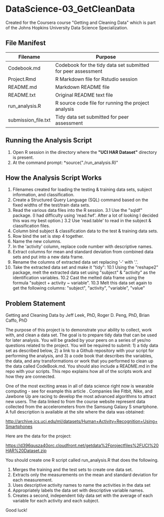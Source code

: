 DataScience-03_GetCleanData
===========================

Created for the Coursera course "Getting and Cleaning Data" which is part of the Johns Hopkins University Data Science Specialization.

File Manifest
-------------

| Filename            | Purpose                                                      |
|---------------------|--------------------------------------------------------------|
| Codebook.md         | Codebook for the tidy data set submitted for peer assessment |
| Project.Rmd         | R Markdown file for Rstudio session                          |
| README.md           | Markdown README file                                         |
| README.txt          | Original README text file                                    |
| run_analysis.R      | R source code file for running the project analysis          |
| submission_file.txt | Tidy data set submitted for peer assessment                  |

Running the Analysis Script
---------------------------

1. Open R session in the directory where the **"UCI HAR Dataset"** directory is present.
2. At the command prompt: *source("./run_analysis.R)"

How the Analysis Script Works
-----------------------------

1. Filenames created for loading the testing & training data sets, subject information, and classification.
2. Create a Structured Query Language (SQL) command based on the fixed widths of the test/train data sets.
3. Read the various data files into the R session.
    3.1 Use the "sqldf" package.  (I had difficulty using 'read.fwf'.  After a lot of looking I decided this was my best option.)
    3.2 Use 'read.table' to read in the subject & classification files.
4. Column bind subject & classification data to the test & training data sets.
5. Row bind the set is step 4 together.
6. Name the new columns.
8. In the 'activity' column, replace code number with descriptive names.
7. Extract columns for mean and standard deviation from combined data sets and put into a new data frame.
9. Rename the columns of extracted data set replacing '-' with '.'.
10. Take the extracted data set and make it "tidy":
    10.1 Using the "reshape2" package, melt the extracted data set using "subject" & "activity" as the identification variables.
    10.2 Cast the melted data frame using the formula "subject + activity ~ variable".
    10.3 Melt this data set again to get the following columns: "subject", "activity", "variable", "value"

Problem Statement
-----------------

Getting and Cleaning Data
by Jeff Leek, PhD, Roger D. Peng, PhD, Brian Caffo, PhD

The purpose of this project is to demonstrate your ability to collect, work with, and clean a data set. The goal is to prepare tidy data that can be used for later analysis. You will be graded by your peers on a series of yes/no questions related to the project. You will be required to submit: 1) a tidy data set as described below, 2) a link to a Github repository with your script for performing the analysis, and 3) a code book that describes the variables, the data, and any transformations or work that you performed to clean up the data called CodeBook.md. You should also include a README.md in the repo with your scripts. This repo explains how all of the scripts work and how they are connected. 

One of the most exciting areas in all of data science right now is wearable computing - see for example this article . Companies like Fitbit, Nike, and Jawbone Up are racing to develop the most advanced algorithms to attract new users. The data linked to from the course website represent data collected from the accelerometers from the Samsung Galaxy S smartphone. A full description is available at the site where the data was obtained:

http://archive.ics.uci.edu/ml/datasets/Human+Activity+Recognition+Using+Smartphones

Here are the data for the project:

https://d396qusza40orc.cloudfront.net/getdata%2Fprojectfiles%2FUCI%20HAR%20Dataset.zip

You should create one R script called run_analysis.R that does the following. 

1. Merges the training and the test sets to create one data set.
2. Extracts only the measurements on the mean and standard deviation for each measurement. 
3. Uses descriptive activity names to name the activities in the data set
4. Appropriately labels the data set with descriptive variable names. 
5. Creates a second, independent tidy data set with the average of each variable for each activity and each subject. 

Good luck!
